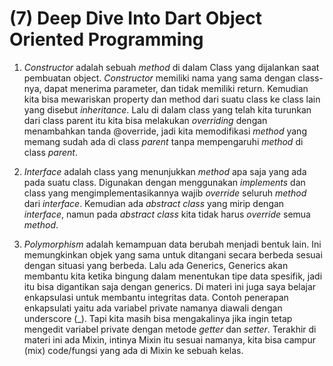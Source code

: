 # (7) Deep Dive Into Dart Object Oriented Programming

1. *Constructor* adalah sebuah *method* di dalam Class yang dijalankan saat pembuatan object. *Constructor* memiliki nama yang sama dengan class-nya, dapat menerima parameter, dan tidak memiliki return. Kemudian kita bisa mewariskan property dan method dari suatu class ke class lain yang disebut *inheritance*. Lalu di dalam class yang telah kita turunkan dari class parent itu kita bisa melakukan *overriding* dengan menambahkan tanda @override, jadi kita memodifikasi *method* yang memang sudah ada di class *parent* tanpa mempengaruhi *method* di class *parent*.

2. *Interface* adalah class yang menunjukkan *method* apa saja yang ada pada suatu class. Digunakan dengan menggunakan *implements* dan class yang mengimplementasikannya wajib *override* seluruh *method* dari *interface*. Kemudian ada *abstract class* yang mirip dengan *interface*, namun pada *abstract class* kita tidak harus *override* semua *method*.

3. *Polymorphism* adalah kemampuan data berubah menjadi bentuk lain. Ini memungkinkan objek yang sama untuk ditangani secara berbeda sesuai dengan situasi yang berbeda. Lalu ada Generics, Generics akan membantu kita ketika bingung dalam menentukan tipe data spesifik, jadi itu bisa digantikan saja dengan generics. Di materi ini juga saya belajar enkapsulasi untuk membantu integritas data. Contoh penerapan enkapsulati yaitu ada variabel private namanya diawali dengan underscore (_). Tapi kita masih bisa mengakalinya jika ingin tetap mengedit variabel private dengan metode *getter* dan *setter*. Terakhir di materi ini ada Mixin, intinya Mixin itu sesuai namanya, kita bisa campur (mix) code/fungsi yang ada di Mixin ke sebuah kelas.